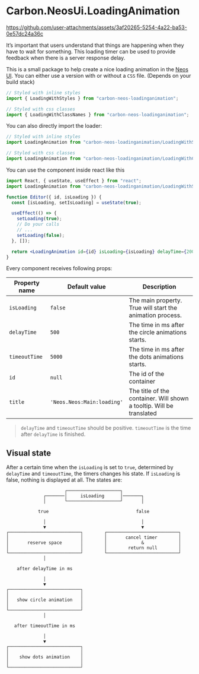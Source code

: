 # Carbon.NeosUi.LoadingAnimation

https://github.com/user-attachments/assets/3af20265-5254-4a22-ba53-0e57dc24a36c

It’s important that users understand that things are happening when they have to wait for something. This loading timer
can be used to provide feedback when there is a server response delay.

This is a small package to help create a nice loading animation in the [Neos UI](http://github.com/neos/neos-ui).
You can either use a version with or without a `CSS` file. (Depends on your build stack)

```js
// Styled with inline styles
import { LoadingWithStyles } from "carbon-neos-loadinganimation";

// Styled with css classes
import { LoadingWithClassNames } from "carbon-neos-loadinganimation";
```

You can also directly import the loader:

```js
// Styled with inline styles
import LoadingAnimation from "carbon-neos-loadinganimation/LoadingWithStyles";

// Styled with css classes
import LoadingAnimation from "carbon-neos-loadinganimation/LoadingWithClassNames";
```

You can use the component inside react like this

```jsx
import React, { useState, useEffect } from "react";
import LoadingAnimation from "carbon-neos-loadinganimation/LoadingWithStyles";

function Editor({ id, isLoading }) {
  const [isLoading, setIsLoading] = useState(true);

  useEffect(() => {
    setLoading(true);
    // Do your calls
    // ...
    setLoading(false);
  }, []);

  return <LoadingAnimation id={id} isLoading={isLoading} delayTime={2000} timeoutTime={7000} heightMultiplier={2} />;
}
```

Every component receives following props:

| Property name | Default value              | Description                                                          |
| ------------- | -------------------------- | -------------------------------------------------------------------- |
| `isLoading`   | `false`                    | The main property. True will start the animation process.            |
| `delayTime`   | `500`                      | The time in ms after the circle animations starts.                   |
| `timeoutTime` | `5000`                     | The time in ms after the dots animations starts.                     |
| `id`          | `null`                     | The id of the container                                              |
| `title`       | `'Neos.Neos:Main:loading'` | The title of the container. Will shown a tooltip. Will be translated |

> `delayTime` and `timeoutTime` should be positive. `timeoutTime` is the time after `delayTime` is finished.

## Visual state

After a certain time when the `isLoading` is set to `true`, determined by `delayTime` and `timeoutTime`, the timers
changes his state. If `isLoading` is false, nothing is displayed at all. The states are:

```
                      ┌────────────────────┐
              ┌───────│     isLoading      │───────┐
              │       └────────────────────┘       │

            true                                 false

              │                                    │
              ▼                                    ▼
┌───────────────────────────┐        ┌───────────────────────────┐
│                           │        │       cancel timer        │
│       reserve space       │        │             &             │
│                           │        │        return null        │
└───────────────────────────┘        └───────────────────────────┘
              │

    after delayTime in ms

              │
              ▼
┌───────────────────────────┐
│                           │
│   show circle animation   │
│                           │
└───────────────────────────┘
              │

   after timeoutTime in ms

              │
              ▼
┌───────────────────────────┐
│                           │
│    show dots animation    │
│                           │
└───────────────────────────┘
```
